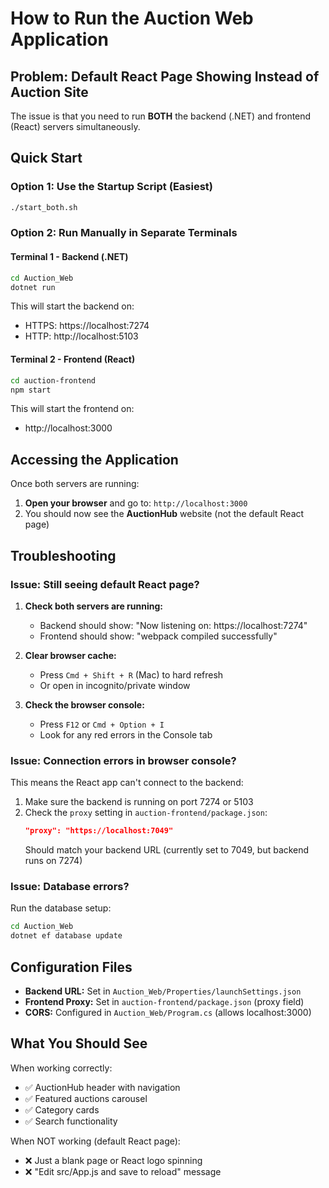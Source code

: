 # How to Run the Auction Web Application

## Problem: Default React Page Showing Instead of Auction Site

The issue is that you need to run **BOTH** the backend (.NET) and frontend (React) servers simultaneously.

## Quick Start

### Option 1: Use the Startup Script (Easiest)
```bash
./start_both.sh
```

### Option 2: Run Manually in Separate Terminals

#### Terminal 1 - Backend (.NET)
```bash
cd Auction_Web
dotnet run
```
This will start the backend on:
- HTTPS: https://localhost:7274
- HTTP: http://localhost:5103

#### Terminal 2 - Frontend (React)
```bash
cd auction-frontend
npm start
```
This will start the frontend on:
- http://localhost:3000

## Accessing the Application

Once both servers are running:

1. **Open your browser** and go to: `http://localhost:3000`
2. You should now see the **AuctionHub** website (not the default React page)

## Troubleshooting

### Issue: Still seeing default React page?

1. **Check both servers are running:**
   - Backend should show: "Now listening on: https://localhost:7274"
   - Frontend should show: "webpack compiled successfully"

2. **Clear browser cache:**
   - Press `Cmd + Shift + R` (Mac) to hard refresh
   - Or open in incognito/private window

3. **Check the browser console:**
   - Press `F12` or `Cmd + Option + I`
   - Look for any red errors in the Console tab

### Issue: Connection errors in browser console?

This means the React app can't connect to the backend:

1. Make sure the backend is running on port 7274 or 5103
2. Check the `proxy` setting in `auction-frontend/package.json`:
   ```json
   "proxy": "https://localhost:7049"
   ```
   Should match your backend URL (currently set to 7049, but backend runs on 7274)

### Issue: Database errors?

Run the database setup:
```bash
cd Auction_Web
dotnet ef database update
```

## Configuration Files

- **Backend URL:** Set in `Auction_Web/Properties/launchSettings.json`
- **Frontend Proxy:** Set in `auction-frontend/package.json` (proxy field)
- **CORS:** Configured in `Auction_Web/Program.cs` (allows localhost:3000)

## What You Should See

When working correctly:
- ✅ AuctionHub header with navigation
- ✅ Featured auctions carousel
- ✅ Category cards
- ✅ Search functionality

When NOT working (default React page):
- ❌ Just a blank page or React logo spinning
- ❌ "Edit src/App.js and save to reload" message

